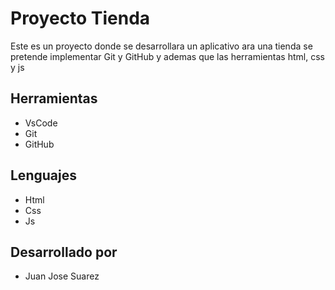 # Proyecto Tienda
Este es un proyecto donde se desarrollara un aplicativo ara una tienda se pretende implementar Git y GitHub y ademas que las herramientas html, css y js 

## Herramientas 
* VsCode
* Git
* GitHub

## Lenguajes
* Html 
* Css 
* Js

## Desarrollado por 
* Juan Jose Suarez 
